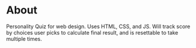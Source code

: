 # About
Personality Quiz for web design. Uses HTML, CSS, and JS. Will track score by choices user picks to calculate final result, and is resettable to take multiple times.
